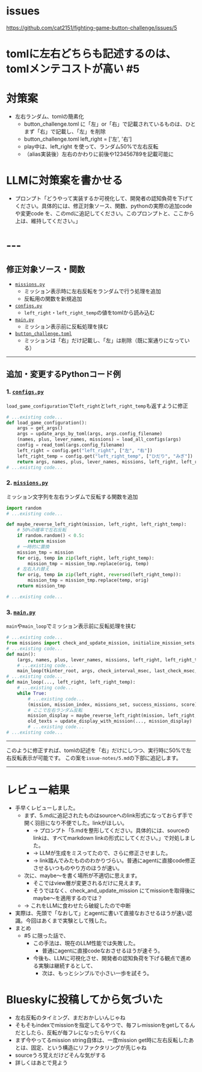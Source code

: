 # issues
https://github.com/cat2151/fighting-game-button-challenge/issues/5

# tomlに左右どちらも記述するのは、tomlメンテコストが高い #5
# 対策案
- 左右ランダム、tomlの簡素化
    - button_challenge.toml に「左」or「右」で記載されているものは、ひとまず「右」で記載し、「左」を削除
    - button_challenge.toml left_right = ['左', '右']
    - play中は、left_right を使って、ランダム50%で左右反転
    - （alias実装後）左右のかわりに前後や123456789を記載可能に

# LLMに対策案を書かせる
- プロンプト「どうやって実装するか可視化して、開発者の認知負荷を下げてください。具体的には、修正対象ソース、関数、pythonの実際の追加codeや変更code を、このmdに追記してください。このプロンプトと、ここから上は、維持してください。」

# ---

## 修正対象ソース・関数

- [`missions.py`](../missions.py)
  - ミッション表示時に左右反転をランダムで行う処理を追加
  - 反転用の関数を新規追加
- [`configs.py`](../configs.py)
  - `left_right`・`left_right_temp`の値をtomlから読み込む
- [`main.py`](../main.py)
  - ミッション表示前に反転処理を挟む
- [`button_challenge.toml`](../button_challenge.toml)
  - ミッションは「右」だけ記載し、「左」は削除（既に案通りになっている）

---

## 追加・変更するPythonコード例

### 1. [`configs.py`](../configs.py)
`load_game_configuration`で`left_right`と`left_right_temp`も返すように修正

```python
# ...existing code...
def load_game_configuration():
    args = get_args()
    args = update_args_by_toml(args, args.config_filename)
    (names, plus, lever_names, missions) = load_all_configs(args)
    config = read_toml(args.config_filename)
    left_right = config.get("left_right", ["左", "右"])
    left_right_temp = config.get("left_right_temp", ["ひだり", "みぎ"])
    return args, names, plus, lever_names, missions, left_right, left_right_temp
# ...existing code...
```

### 2. [`missions.py`](../missions.py)
ミッション文字列を左右ランダムで反転する関数を追加

```python
import random
# ...existing code...

def maybe_reverse_left_right(mission, left_right, left_right_temp):
    # 50%の確率で左右反転
    if random.random() < 0.5:
        return mission
    # 一時的に置換
    mission_tmp = mission
    for orig, temp in zip(left_right, left_right_temp):
        mission_tmp = mission_tmp.replace(orig, temp)
    # 左右入れ替え
    for orig, temp in zip(left_right, reversed(left_right_temp)):
        mission_tmp = mission_tmp.replace(temp, orig)
    return mission_tmp

# ...existing code...
```

### 3. [`main.py`](../main.py)
`main`や`main_loop`でミッション表示前に反転処理を挟む

```python
# ...existing code...
from missions import check_and_update_mission, initialize_mission_sets, maybe_reverse_left_right
# ...existing code...
def main():
    (args, names, plus, lever_names, missions, left_right, left_right_temp) = load_game_configuration()
    # ...existing code...
    main_loop(tkinter_root, args, check_interval_msec, last_check_msec, joystick, names, plus, lever_names, missions, mission_index, missions_set, success_missions, labels, timer_id_dict, clock, left_right, left_right_temp)
# ...existing code...
def main_loop(..., left_right, left_right_temp):
    # ...existing code...
    while True:
        # ...existing code...
        (mission, mission_index, missions_set, success_missions, score) = check_and_update_mission(...)
        # ここで左右ランダム反転
        mission_display = maybe_reverse_left_right(mission, left_right, left_right_temp)
        old_texts = update_display_with_mission(..., mission_display)
        # ...existing code...
# ...existing code...
```

---

このように修正すれば、tomlの記述を「右」だけにしつつ、実行時に50%で左右反転表示が可能です。
この案を`issue-notes/5.md`の下部に追記します。

---

# レビュー結果
- 手早くレビューしました。
  - まず、5.mdに追記されたものはsourceへのlink形式になっておらず手で開く羽目になり不便でした。linkがほしい。
    - → プロンプト「5.mdを整形してください。具体的には、sourceのlinkは、すべてmarkdown linkの形式にしてください。」で対処しました。
    - → LLMが生成をミスってたので、さらに修正させました。
    - → link踏んでみたもののわかりづらい。普通にagentに直接code修正させるいつものやり方のほうが速い。
  - 次に、maybe～を書く場所が不適切に思えます。
    - そこではview層が変更されるだけに見えます。
    - そうではなく、check_and_update_mission にてmissionを取得後にmaybe～を適用するのでは？
  - → これをLLMに食わせたら破綻したので中断
- 実際は、先頭で「なおして」とagentに書いて直接なおさせるほうが速い認識。今回はあくまで実験として残した。
- まとめ
  - #5 に限った話で、
    - この手法は、現在のLLM性能では失敗した。
        - 普通にagentに直接codeなおさせるほうが速そう。
    - 今後も、LLMに可視化させ、開発者の認知負荷を下げる観点で進める実験は継続するとして、
      - 次は、もっとシンプルで小さい一歩を試そう。

# Blueskyに投稿してから気づいた
- 左右反転のタイミング、まだおかしいんじゃね
- そもそもindexでmissionを指定してるやつで、毎フレmissionをgetしてるんだとしたら、反転が毎フレになったらヤバくね
- まず今やってるmission string自体は、一度mission get時に左右反転したあとは、固定、という構造にリファクタリングが先じゃね
- sourceうろ覚えだけどそんな気がする
- 詳しくはあとで見よう
